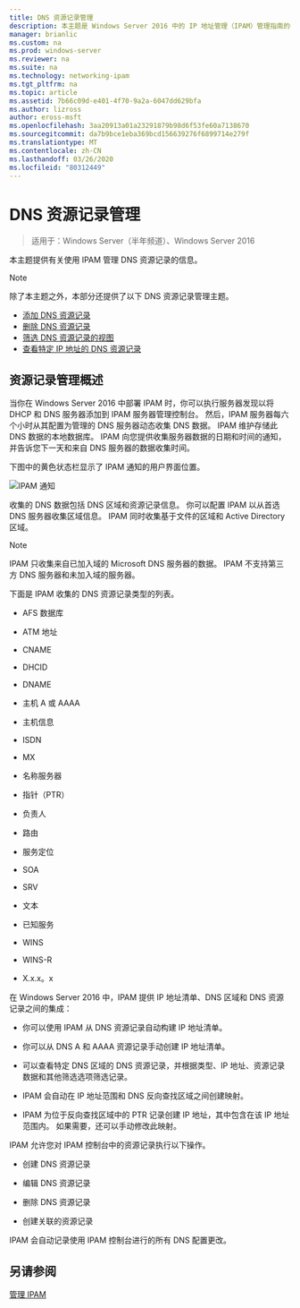 ```yaml
---
title: DNS 资源记录管理
description: 本主题是 Windows Server 2016 中的 IP 地址管理（IPAM）管理指南的一部分。
manager: brianlic
ms.custom: na
ms.prod: windows-server
ms.reviewer: na
ms.suite: na
ms.technology: networking-ipam
ms.tgt_pltfrm: na
ms.topic: article
ms.assetid: 7b66c09d-e401-4f70-9a2a-6047dd629bfa
ms.author: lizross
author: eross-msft
ms.openlocfilehash: 3aa20913a01a23291879b98d6f53fe60a7138670
ms.sourcegitcommit: da7b9bce1eba369bcd156639276f6899714e279f
ms.translationtype: MT
ms.contentlocale: zh-CN
ms.lasthandoff: 03/26/2020
ms.locfileid: "80312449"
---
```

# <a name="dns-resource-record-management"></a>DNS 资源记录管理

>适用于：Windows Server（半年频道）、Windows Server 2016

本主题提供有关使用 IPAM 管理 DNS 资源记录的信息。  
  
> [!NOTE]  
> 除了本主题之外，本部分还提供了以下 DNS 资源记录管理主题。  
>   
> -   [添加 DNS 资源记录](../../technologies/ipam/Add-a-DNS-Resource-Record.md)  
> -   [删除 DNS 资源记录](../../technologies/ipam/Delete-DNS-Resource-Records.md)  
> -   [筛选 DNS 资源记录的视图](../../technologies/ipam/Filter-the-View-of-DNS-Resource-Records.md)  
> -   [查看特定 IP 地址的 DNS 资源记录](../../technologies/ipam/View-DNS-Resource-Records-for-a-Specific-IP-Address.md)  
  
## <a name="resource-record-management-overview"></a>资源记录管理概述  
当你在 Windows Server 2016 中部署 IPAM 时，你可以执行服务器发现以将 DHCP 和 DNS 服务器添加到 IPAM 服务器管理控制台。 然后，IPAM 服务器每六个小时从其配置为管理的 DNS 服务器动态收集 DNS 数据。 IPAM 维护存储此 DNS 数据的本地数据库。 IPAM 向您提供收集服务器数据的日期和时间的通知，并告诉您下一天和来自 DNS 服务器的数据收集时间。  
  
下图中的黄色状态栏显示了 IPAM 通知的用户界面位置。  
  
![IPAM 通知](../../media/DNS-Resource-Record-Management/ipam_DataCollection_01.jpg)  
  
收集的 DNS 数据包括 DNS 区域和资源记录信息。 你可以配置 IPAM 以从首选 DNS 服务器收集区域信息。  IPAM 同时收集基于文件的区域和 Active Directory 区域。  
  
> [!NOTE]  
> IPAM 只收集来自已加入域的 Microsoft DNS 服务器的数据。 IPAM 不支持第三方 DNS 服务器和未加入域的服务器。  
  
下面是 IPAM 收集的 DNS 资源记录类型的列表。  
  
-   AFS 数据库  
  
-   ATM 地址  
  
-   CNAME  
  
-   DHCID  
  
-   DNAME  
  
-   主机 A 或 AAAA  
  
-   主机信息  
  
-   ISDN  
  
-   MX  
  
-   名称服务器  
  
-   指针（PTR）  
  
-   负责人  
  
-   路由  
  
-   服务定位  
  
-   SOA  
  
-   SRV  
  
-   文本  
  
-   已知服务  
  
-   WINS  
  
-   WINS-R  
  
-   X.x.x。x  
  
在 Windows Server 2016 中，IPAM 提供 IP 地址清单、DNS 区域和 DNS 资源记录之间的集成：  
  
-   你可以使用 IPAM 从 DNS 资源记录自动构建 IP 地址清单。  
  
-   你可以从 DNS A 和 AAAA 资源记录手动创建 IP 地址清单。  
  
-   可以查看特定 DNS 区域的 DNS 资源记录，并根据类型、IP 地址、资源记录数据和其他筛选选项筛选记录。  
  
-   IPAM 会自动在 IP 地址范围和 DNS 反向查找区域之间创建映射。  
  
-   IPAM 为位于反向查找区域中的 PTR 记录创建 IP 地址，其中包含在该 IP 地址范围内。 如果需要，还可以手动修改此映射。  
  
IPAM 允许您对 IPAM 控制台中的资源记录执行以下操作。  
  
-   创建 DNS 资源记录  
  
-   编辑 DNS 资源记录  
  
-   删除 DNS 资源记录  
  
-   创建关联的资源记录  
  
IPAM 会自动记录使用 IPAM 控制台进行的所有 DNS 配置更改。  
  
## <a name="see-also"></a>另请参阅  
[管理 IPAM](Manage-IPAM.md)  
  


